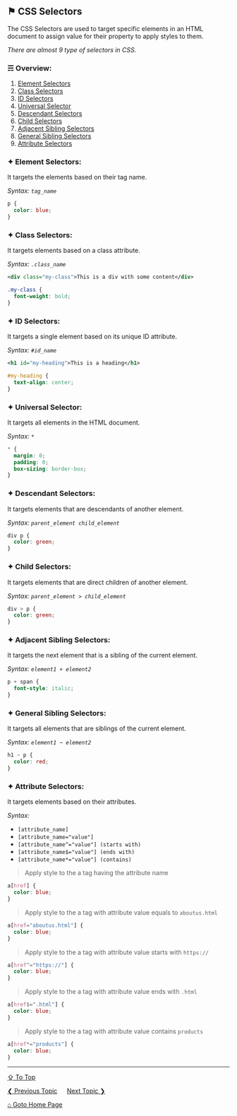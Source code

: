 ## &#9873; CSS Selectors
The CSS Selectors are used to target specific elements in an HTML document to assign value for their property to apply styles to them.

*There are almost 9 type of selectors in CSS.*

### &#9780; Overview:
1. [Element Selectors](#-element-selectors)
2. [Class Selectors](#-class-selectors)
3. [ID Selectors](#-id-selectors)
4. [Universal Selector](#-universal-selector)
5. [Descendant Selectors](#-descendant-selectors)
6. [Child Selectors](#-child-selectors)
7. [Adjacent Sibling Selectors](#-adjacent-sibling-selectors)
8. [General Sibling Selectors](#-general-sibling-selectors)
9. [Attribute Selectors](#-attribute-selectors)

### &#10022; Element Selectors:
It targets the elements based on their tag name.

*Syntax: `tag_name`*

```css
p {
  color: blue;
}
```

### &#10022; Class Selectors:
It targets elements based on a class attribute.

*Syntax: `.class_name`*

```xml
<div class="my-class">This is a div with some content</div>
```

```css
.my-class {
  font-weight: bold;
}
```

### &#10022; ID Selectors:

It targets a single element based on its unique ID attribute.

*Syntax: `#id_name`*

```xml
<h1 id="my-heading">This is a heading</h1>
```

```css
#my-heading {
  text-align: center;
}
```

### &#10022; Universal Selector:

It targets all elements in the HTML document.

*Syntax: `*`*

```css
* {
  margin: 0;
  padding: 0;
  box-sizing: border-box;
}
```

### &#10022; Descendant Selectors:
It targets elements that are descendants of another element.

*Syntax: `parent_element child_element`*

```css
div p {
  color: green;
}
```

### &#10022; Child Selectors:
It targets elements that are direct children of another element.

*Syntax: `parent_element > child_element`*

```css
div > p {
  color: green;
}
```

### &#10022; Adjacent Sibling Selectors:
It targets the next element that is a sibling of the current element.

*Syntax: `element1 + element2`*

```css
p + span {
  font-style: italic;
}
```

### &#10022; General Sibling Selectors:
It targets all elements that are siblings of the current element.

*Syntax: `element1 ~ element2`*

```css
h1 ~ p {
  color: red;
}
```

### &#10022; Attribute Selectors:
It targets elements based on their attributes.

*Syntax:* 
- `[attribute_name]`
- `[attribute_name="value"]`
- `[attribute_name^="value"] (starts with)`
- `[attribute_name$="value"] (ends with)`
- `[attribute_name*="value"] (contains)`

> Apply style to the a tag having the attribute name
```css
a[href] {
  color: blue;
}
```

> Apply style to the a tag with attribute value equals to `aboutus.html` 
```css
a[href="aboutus.html"] {
  color: blue;
}
```

> Apply style to the a tag with attribute value starts with `https://` 
```css
a[href^="https://"] {
  color: blue;
}
```

> Apply style to the a tag with attribute value ends with `.html` 
```css
a[href$=".html"] {
  color: blue;
}
```

> Apply style to the a tag with attribute value contains `products` 
```css
a[href*="products"] {
  color: blue;
}
```
---
[&#8682; To Top](#-css-selectors)

[&#10094; Previous Topic](../introduction.md) &emsp; [Next Topic &#10095;](./pseudo-selectors.md)

[&#8962; Goto Home Page](../README.md)
